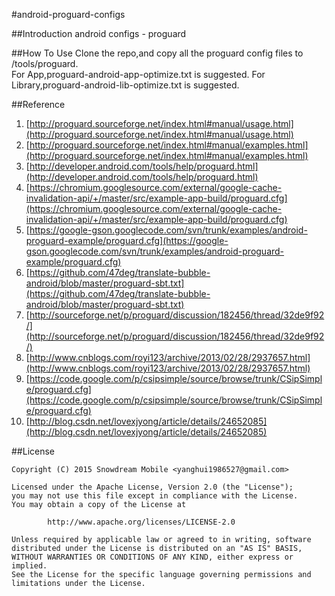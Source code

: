 #android-proguard-configs

##Introduction
android configs - proguard

##How To Use
Clone the repo,and copy all the proguard config files to <Android SDK>/tools/proguard.       
For App,proguard-android-app-optimize.txt is suggested.
For Library,proguard-android-lib-optimize.txt is suggested.


##Reference
1. [http://proguard.sourceforge.net/index.html#manual/usage.html](http://proguard.sourceforge.net/index.html#manual/usage.html)
2. [http://proguard.sourceforge.net/index.html#manual/examples.html](http://proguard.sourceforge.net/index.html#manual/examples.html)
3. [http://developer.android.com/tools/help/proguard.html](http://developer.android.com/tools/help/proguard.html)
4. [https://chromium.googlesource.com/external/google-cache-invalidation-api/+/master/src/example-app-build/proguard.cfg](https://chromium.googlesource.com/external/google-cache-invalidation-api/+/master/src/example-app-build/proguard.cfg)
5. [https://google-gson.googlecode.com/svn/trunk/examples/android-proguard-example/proguard.cfg](https://google-gson.googlecode.com/svn/trunk/examples/android-proguard-example/proguard.cfg)
6. [https://github.com/47deg/translate-bubble-android/blob/master/proguard-sbt.txt](https://github.com/47deg/translate-bubble-android/blob/master/proguard-sbt.txt)
7. [http://sourceforge.net/p/proguard/discussion/182456/thread/32de9f92/](http://sourceforge.net/p/proguard/discussion/182456/thread/32de9f92/)
8. [http://www.cnblogs.com/royi123/archive/2013/02/28/2937657.html](http://www.cnblogs.com/royi123/archive/2013/02/28/2937657.html)
9. [https://code.google.com/p/csipsimple/source/browse/trunk/CSipSimple/proguard.cfg](https://code.google.com/p/csipsimple/source/browse/trunk/CSipSimple/proguard.cfg)
10. [http://blog.csdn.net/lovexjyong/article/details/24652085](http://blog.csdn.net/lovexjyong/article/details/24652085)



##License
```
Copyright (C) 2015 Snowdream Mobile <yanghui1986527@gmail.com>

Licensed under the Apache License, Version 2.0 (the "License");
you may not use this file except in compliance with the License.
You may obtain a copy of the License at

        http://www.apache.org/licenses/LICENSE-2.0

Unless required by applicable law or agreed to in writing, software
distributed under the License is distributed on an "AS IS" BASIS,
WITHOUT WARRANTIES OR CONDITIONS OF ANY KIND, either express or implied.
See the License for the specific language governing permissions and
limitations under the License.
```